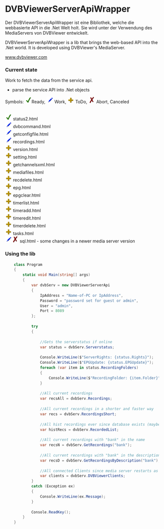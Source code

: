﻿# DVBViewerServerApiWrapper

Der DVBViewerServerApiWrapper ist eine Bibliothek, welche die webbasierte API in die .Net Welt holt.
Sie wird unter der Verwendung des MediaServers von DVBViewer entwickelt.

DVBViewerServerApiWrapper is a lib that brings the web-based API into the .Net world. 
It is developed using DVBViewer's MediaServer.

www.dvbviewer.com

### Current state

Work to fetch the data from the service api.
- parse the service API into .Net objects

Symbols: <img src="images/ToDo_Ready_256.png" width="22"/>Ready, 
<img src="images/ToDo_Current_256.png" width="22"/> Work, 
<img src="images/ToDo_Add_256.png" width="22"/> ToDo, 
<img src="images/ToDo_Abort_256.png" width="22"/> Abort, Canceled

<br/><img src="images/ToDo_Ready_256.png" width="22"/> status2.html
<br/><img src="images/ToDo_Current_256.png" width="22"/> dvbcommand.html
<br/><img src="images/ToDo_Current_256.png" width="22"/> getconfigfile.html
<br/><img src="images/ToDo_Current_256.png" width="22"/> recordings.html
<br/><img src="images/ToDo_Add_256.png" width="22"/> version.html
<br/><img src="images/ToDo_Add_256.png" width="22"/> setting.html
<br/><img src="images/ToDo_Add_256.png" width="22"/> getchannelsxml.html
<br/><img src="images/ToDo_Add_256.png" width="22"/> mediafiles.html
<br/><img src="images/ToDo_Add_256.png" width="22"/> recdelete.html
<br/><img src="images/ToDo_Add_256.png" width="22"/> epg.html
<br/><img src="images/ToDo_Add_256.png" width="22"/> epgclear.html
<br/><img src="images/ToDo_Add_256.png" width="22"/> timerlist.html
<br/><img src="images/ToDo_Add_256.png" width="22"/> timeradd.html
<br/><img src="images/ToDo_Add_256.png" width="22"/> timeredit.html
<br/><img src="images/ToDo_Add_256.png" width="22"/> timerdelete.html
<br/><img src="images/ToDo_Add_256.png" width="22"/> tasks.html
<br/><img src="images/ToDo_Current_256.png" width="22"/><img src="images/ToDo_Abort_256.png" width="22"/> sql.html - some changes in a newer media server version

### Using the lib

```C#
    class Program
    {
        static void Main(string[] args)
        {
            var dvbServ = new DVBViewerServerApi
            {
                IpAddress = "Name-of-PC or IpAddress",
                Password = "password set for guest or admin",
                User = "admin",
                Port = 8089
            };

            try
            {
                
                //Gets the serverstatus if online
                var status = dvbServ.Serverstatus;

                Console.WriteLine($"ServerRights: {status.Rights}");
                Console.WriteLine($"EPGUpdate: {status.EPGUpdate}");
                foreach (var item in status.RecordingFolders)
                {
                    Console.WriteLine($"RecordingFolder: {item.Folder}");
                }

                //All current recordings
                var recsAll = dvbServ.Recordings;

                //All current recordings in a shorter and faster way
                var recs = dvbServ.RecordingsShort;

                //All hist recordings ever since database exists (maybe recordings have been deleted, but here exist a copy of the base data)
                var histRecs = dvbServ.RecordedList;

                //All current recordings with "bank" in the name
                var recsN = dvbServ.GetRecordings("bank");

                //All current recordings with "bank" in the description
                var recsD = dvbServ.GetRecordingsByDescription("bank");

                //All connected Clients since media server restarts as PC-Names
                var clients = dvbServ.DVBViewerClients;
            }
            catch (Exception ex)
            {
                Console.WriteLine(ex.Message);
            }

            Console.ReadKey();
        }
    }
```